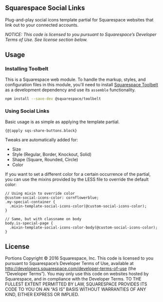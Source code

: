 Squarespace Social Links
------------------------------

Plug-and-play social icons template partial for Squarespace websites that link out to your connected accounts.

*NOTICE: This code is licensed to you pursuant to Squarespace’s Developer Terms of Use. See license section below.*

## Usage

### Installing Toolbelt

This is a Squarespace web module. To handle the markup, styles, and configuration files in this module, you'll need to install [Squarespace Toolbelt](https://github.com/Squarespace/squarespace-toolbelt) as a development dependency and use its `assemble` functionality.

```sh
npm install --save-dev @squarespace/toolbelt
```

### Using Social Links

Basic usage is as simple as applying the template partial.

```jsont
{@|apply sqs-share-buttons.block}
```

Tweaks are automatically added for:
* Size
* Style (Regular, Border, Knockout, Solid)
* Shape (Square, Rounded, Circle)
* Color

If you want to set a different color for a certain occurrence of the partial, you can use the mixins provided by the LESS file to override the default color:

```LESS
// Using mixin to override color
@custom-social-icons-color: cornflowerblue;
.my-special-container {
  .mixin-template-social-icons-color(@custom-social-icons-color);
}

// Same, but with classname on body
body.is-special-page {
  .mixin-template-social-icons-color-body(@custom-social-icons-color);
}
```


## License
Portions Copyright © 2016 Squarespace, Inc. This code is licensed to you pursuant to Squarespace’s Developer Terms of Use, available at http://developers.squarespace.com/developer-terms-of-use (the “Developer Terms”). You may only use this code on websites hosted by Squarespace, and in compliance with the Developer Terms. TO THE FULLEST EXTENT PERMITTED BY LAW, SQUARESPACE PROVIDES ITS CODE TO YOU ON AN “AS IS” BASIS WITHOUT WARRANTIES OF ANY KIND, EITHER EXPRESS OR IMPLIED.